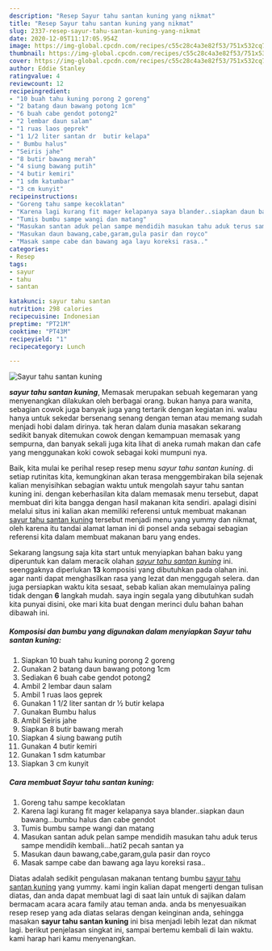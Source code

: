 ```yaml
---
description: "Resep Sayur tahu santan kuning yang nikmat"
title: "Resep Sayur tahu santan kuning yang nikmat"
slug: 2337-resep-sayur-tahu-santan-kuning-yang-nikmat
date: 2020-12-05T11:17:05.954Z
image: https://img-global.cpcdn.com/recipes/c55c28c4a3e82f53/751x532cq70/sayur-tahu-santan-kuning-foto-resep-utama.jpg
thumbnail: https://img-global.cpcdn.com/recipes/c55c28c4a3e82f53/751x532cq70/sayur-tahu-santan-kuning-foto-resep-utama.jpg
cover: https://img-global.cpcdn.com/recipes/c55c28c4a3e82f53/751x532cq70/sayur-tahu-santan-kuning-foto-resep-utama.jpg
author: Eddie Stanley
ratingvalue: 4
reviewcount: 12
recipeingredient:
- "10 buah tahu kuning porong 2 goreng"
- "2 batang daun bawang potong 1cm"
- "6 buah cabe gendot potong2"
- "2 lembar daun salam"
- "1 ruas laos geprek"
- "1 1/2 liter santan dr  butir kelapa"
- " Bumbu halus"
- "Seiris jahe"
- "8 butir bawang merah"
- "4 siung bawang putih"
- "4 butir kemiri"
- "1 sdm katumbar"
- "3 cm kunyit"
recipeinstructions:
- "Goreng tahu sampe kecoklatan"
- "Karena lagi kurang fit mager kelapanya saya blander..siapkan daun bawang...bumbu halus dan cabe gendot"
- "Tumis bumbu sampe wangi dan matang"
- "Masukan santan aduk pelan sampe mendidih masukan tahu aduk terus sampe mendidih kembali...hati2 pecah santan ya"
- "Masukan daun bawang,cabe,garam,gula pasir dan royco"
- "Masak sampe cabe dan bawang aga layu koreksi rasa.."
categories:
- Resep
tags:
- sayur
- tahu
- santan

katakunci: sayur tahu santan 
nutrition: 298 calories
recipecuisine: Indonesian
preptime: "PT21M"
cooktime: "PT43M"
recipeyield: "1"
recipecategory: Lunch

---
```



![Sayur tahu santan kuning](https://img-global.cpcdn.com/recipes/c55c28c4a3e82f53/751x532cq70/sayur-tahu-santan-kuning-foto-resep-utama.jpg)

<b><i>sayur tahu santan kuning</i></b>, Memasak merupakan sebuah kegemaran yang menyenangkan dilakukan oleh berbagai orang. bukan hanya para wanita, sebagian cowok juga banyak juga yang tertarik dengan kegiatan ini. walau hanya untuk sekedar bersenang senang dengan teman atau memang sudah menjadi hobi dalam dirinya. tak heran dalam dunia masakan sekarang sedikit banyak ditemukan cowok dengan kemampuan memasak yang sempurna, dan banyak sekali juga kita lihat di aneka rumah makan dan cafe yang menggunakan koki cowok sebagai koki mumpuni nya.

Baik, kita mulai ke perihal resep resep menu <i>sayur tahu santan kuning</i>. di setiap rutinitas kita, kemungkinan akan terasa menggembirakan bila sejenak kalian menyisihkan sebagian waktu untuk mengolah sayur tahu santan kuning ini. dengan keberhasilan kita dalam memasak menu tersebut, dapat membuat diri kita bangga dengan hasil makanan kita sendiri. apalagi disini melalui situs ini kalian akan memiliki referensi untuk membuat makanan <u>sayur tahu santan kuning</u> tersebut menjadi menu yang yummy dan nikmat, oleh karena itu tandai alamat laman ini di ponsel anda sebagai sebagian referensi kita dalam membuat makanan baru yang endes.




Sekarang langsung saja kita start untuk menyiapkan bahan baku yang diperuntuk kan dalam meracik olahan <u><i>sayur tahu santan kuning</i></u> ini. seenggaknya diperlukan <b>13</b> komposisi yang dibutuhkan pada olahan ini. agar nanti dapat menghasilkan rasa yang lezat dan menggugah selera. dan juga persiapkan waktu kita sesaat, sebab kalian akan memulainya paling tidak dengan <b>6</b> langkah mudah. saya ingin segala yang dibutuhkan sudah kita punyai disini, oke mari kita buat dengan merinci dulu bahan bahan dibawah ini.

<!--inarticleads1-->

##### Komposisi dan bumbu yang digunakan dalam menyiapkan Sayur tahu santan kuning:

1. Siapkan 10 buah tahu kuning porong 2 goreng
1. Gunakan 2 batang daun bawang potong 1cm
1. Sediakan 6 buah cabe gendot potong2
1. Ambil 2 lembar daun salam
1. Ambil 1 ruas laos geprek
1. Gunakan 1 1/2 liter santan dr ½ butir kelapa
1. Gunakan  Bumbu halus
1. Ambil Seiris jahe
1. Siapkan 8 butir bawang merah
1. Siapkan 4 siung bawang putih
1. Gunakan 4 butir kemiri
1. Gunakan 1 sdm katumbar
1. Siapkan 3 cm kunyit




<!--inarticleads2-->

##### Cara membuat Sayur tahu santan kuning:

1. Goreng tahu sampe kecoklatan
1. Karena lagi kurang fit mager kelapanya saya blander..siapkan daun bawang...bumbu halus dan cabe gendot
1. Tumis bumbu sampe wangi dan matang
1. Masukan santan aduk pelan sampe mendidih masukan tahu aduk terus sampe mendidih kembali...hati2 pecah santan ya
1. Masukan daun bawang,cabe,garam,gula pasir dan royco
1. Masak sampe cabe dan bawang aga layu koreksi rasa..




Diatas adalah sedikit pengulasan makanan tentang bumbu <u>sayur tahu santan kuning</u> yang yummy. kami ingin kalian dapat mengerti dengan tulisan diatas, dan anda dapat membuat lagi di saat lain untuk di sajikan dalam bermacam acara acara family atau teman anda. anda bs menyesuaikan resep resep yang ada diatas selaras dengan keinginan anda, sehingga masakan <b>sayur tahu santan kuning</b> ini bisa menjadi lebih lezat dan nikmat lagi. berikut penjelasan singkat ini, sampai bertemu kembali di lain waktu. kami harap hari kamu menyenangkan.
